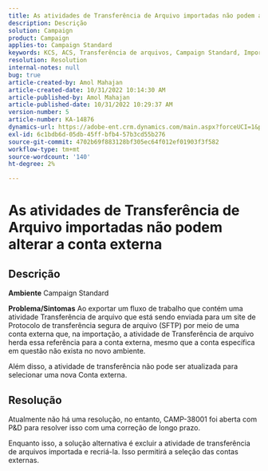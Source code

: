 ```yaml
---
title: As atividades de Transferência de Arquivo importadas não podem alterar a conta externa
description: Descrição
solution: Campaign
product: Campaign
applies-to: Campaign Standard
keywords: KCS, ACS, Transferência de arquivos, Campaign Standard, Importação, Exportação, Fluxo de trabalho
resolution: Resolution
internal-notes: null
bug: true
article-created-by: Amol Mahajan
article-created-date: 10/31/2022 10:14:30 AM
article-published-by: Amol Mahajan
article-published-date: 10/31/2022 10:29:37 AM
version-number: 5
article-number: KA-14876
dynamics-url: https://adobe-ent.crm.dynamics.com/main.aspx?forceUCI=1&pagetype=entityrecord&etn=knowledgearticle&id=955df4cb-0459-ed11-9561-6045bd006079
exl-id: 6c1bdb6d-05db-45ff-bfb4-57b3cd55b276
source-git-commit: 4702b69f883128bf305ec64f012ef01903f3f582
workflow-type: tm+mt
source-wordcount: '140'
ht-degree: 2%

---
```


# As atividades de Transferência de Arquivo importadas não podem alterar a conta externa

## Descrição

<b>Ambiente</b>
Campaign Standard


<b>Problema/Sintomas</b>
Ao exportar um fluxo de trabalho que contém uma atividade Transferência de arquivo que está sendo enviada para um site de Protocolo de transferência segura de arquivo (SFTP) por meio de uma conta externa que, na importação, a atividade de Transferência de arquivo herda essa referência para a conta externa, mesmo que a conta específica em questão não exista no novo ambiente.

Além disso, a atividade de transferência não pode ser atualizada para selecionar uma nova Conta externa.


## Resolução


Atualmente não há uma resolução, no entanto, CAMP-38001 foi aberta com P&amp;D para resolver isso com uma correção de longo prazo.

Enquanto isso, a solução alternativa é excluir a atividade de transferência de arquivos importada e recriá-la. Isso permitirá a seleção das contas externas.
